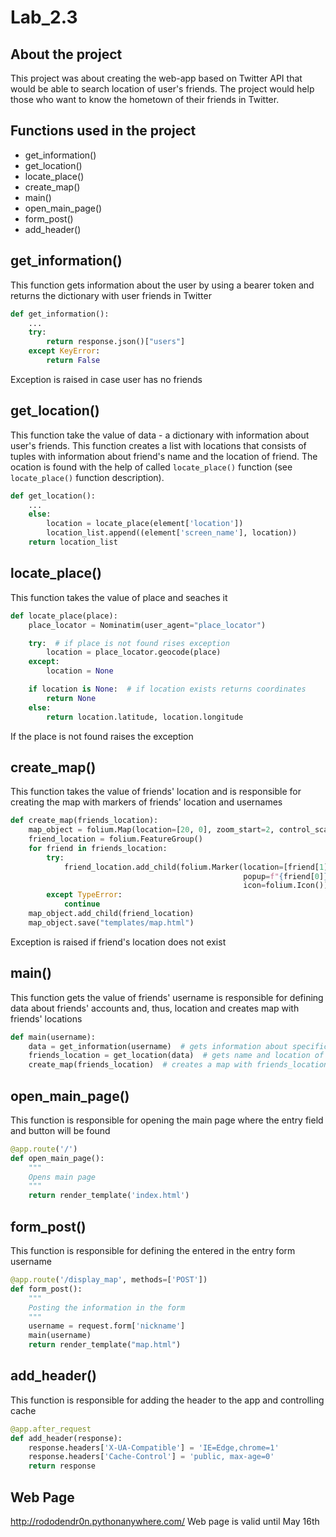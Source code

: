 # Lab_2.3
## About the project
This project was about creating the web-app based on Twitter API that would be able to search location of user's friends. The project would help those who want to know the hometown of their friends in Twitter.
## Functions used in the project
- get_information()
- get_location()
- locate_place()
- create_map()
- main()
- open_main_page()
- form_post()
- add_header()
## get_information()
This function gets information about the user by using a bearer token and returns the dictionary with user friends in Twitter
```python
def get_information():
    ...
    try:
        return response.json()["users"]
    except KeyError:
        return False
```
Exception is raised in case user has no friends
## get_location()
This function take the value of data - a dictionary with information about user's friends. This function creates a list with locations that consists of tuples with information about friend's name and the location of friend. The ocation is found with the help of called ```locate_place()``` function (see ```locate_place()``` function description).
```python
def get_location():
    ...
    else:
        location = locate_place(element['location'])
        location_list.append((element['screen_name'], location))
    return location_list
```
## locate_place()
This function takes the value of place and seaches it
```python
def locate_place(place):
    place_locator = Nominatim(user_agent="place_locator")

    try:  # if place is not found rises exception
        location = place_locator.geocode(place)
    except:
        location = None

    if location is None:  # if location exists returns coordinates
        return None
    else:
        return location.latitude, location.longitude
```
If the place is not found raises the exception
## create_map()
This function takes the value of friends' location and is responsible for creating the map with markers of friends' location and usernames
```python
def create_map(friends_location):
    map_object = folium.Map(location=[20, 0], zoom_start=2, control_scale=True)
    friend_location = folium.FeatureGroup()
    for friend in friends_location:
        try:
            friend_location.add_child(folium.Marker(location=[friend[1][0], friend[1][1]],
                                                    popup=f"{friend[0]}",
                                                    icon=folium.Icon()))
        except TypeError:
            continue
    map_object.add_child(friend_location)
    map_object.save("templates/map.html")
```
Exception is raised if friend's location does not exist
## main()
This function gets the value of friends' username is responsible for defining data about friends' accounts and, thus, location and creates map with friends' locations
```python
def main(username):
    data = get_information(username)  # gets information about specific user followers
    friends_location = get_location(data)  # gets name and location of friends
    create_map(friends_location)  # creates a map with friends_location info
```
## open_main_page()
This function is responsible for opening the main page where the entry field and button will be found
```python
@app.route('/')
def open_main_page():
    """
    Opens main page
    """
    return render_template('index.html')
```
## form_post()
This function is responsible for defining the entered in the entry form username
```python
@app.route('/display_map', methods=['POST'])
def form_post():
    """
    Posting the information in the form
    """
    username = request.form['nickname']
    main(username)
    return render_template("map.html")
```
## add_header()
This function is responsible for adding the header to the app and controlling cache
```python
@app.after_request
def add_header(response):
    response.headers['X-UA-Compatible'] = 'IE=Edge,chrome=1'
    response.headers['Cache-Control'] = 'public, max-age=0'
    return response
```
## Web Page
http://rododendr0n.pythonanywhere.com/
Web page is valid until May 16th

